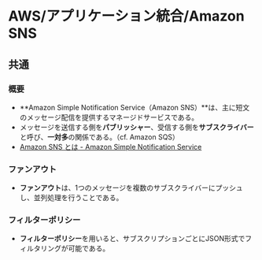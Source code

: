# AWS/アプリケーション統合/Amazon SNS

## 共通

### 概要

- **Amazon Simple Notification Service（Amazon SNS）**は、主に短文のメッセージ配信を提供するマネージドサービスである。
- メッセージを送信する側を**パブリッシャー**、受信する側を**サブスクライバー**と呼び、**一対多**の関係である。（cf. Amazon SQS）
- [Amazon SNS とは - Amazon Simple Notification Service](https://docs.aws.amazon.com/ja_jp/sns/latest/dg/welcome.html)

### ファンアウト

- **ファンアウト**は、1つのメッセージを複数のサブスクライバーにプッシュし、並列処理を行うことである。

### フィルターポリシー

- **フィルターポリシー**を用いると、サブスクリプションごとにJSON形式でフィルタリングが可能である。
